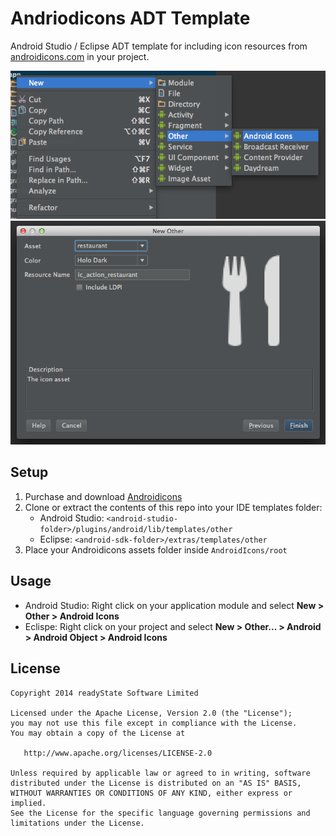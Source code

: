 Andriodicons ADT Template
=========================

Android Studio / Eclipse ADT template for including icon resources from [androidicons.com](http://www.androidicons.com/) in your project.

![menu](menu.png "menu")
![template](template.png "template")

Setup
-----

1. Purchase and download [Androidicons](http://www.androidicons.com/)
2. Clone or extract the contents of this repo into your IDE templates folder:
   - Android Studio: `<android-studio-folder>/plugins/android/lib/templates/other`
   - Eclipse: `<android-sdk-folder>/extras/templates/other`
3. Place your Androidicons assets folder inside `AndroidIcons/root`

Usage
-----

- Android Studio: Right click on your application module and select **New > Other > Android Icons**
- Eclispe: Right click on your project and select **New > Other... > Android > Android Object > Android Icons**

License
-------

    Copyright 2014 readyState Software Limited

    Licensed under the Apache License, Version 2.0 (the "License");
    you may not use this file except in compliance with the License.
    You may obtain a copy of the License at

       http://www.apache.org/licenses/LICENSE-2.0

    Unless required by applicable law or agreed to in writing, software
    distributed under the License is distributed on an "AS IS" BASIS,
    WITHOUT WARRANTIES OR CONDITIONS OF ANY KIND, either express or implied.
    See the License for the specific language governing permissions and
    limitations under the License.
